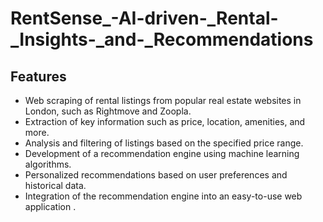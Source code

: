 # RentSense_-AI-driven-_Rental-_Insights-_and-_Recommendations
## Features

- Web scraping of rental listings from popular real estate websites in London, such as Rightmove and Zoopla.
- Extraction of key information such as price, location, amenities, and more.
- Analysis and filtering of listings based on the specified price range.
- Development of a recommendation engine using machine learning algorithms.
- Personalized recommendations based on user preferences and historical data.
- Integration of the recommendation engine into an easy-to-use web application .
